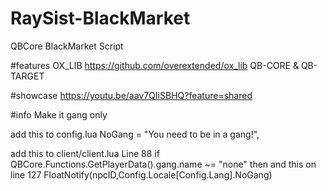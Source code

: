 # RaySist-BlackMarket
QBCore BlackMarket Script

#features
OX_LIB
https://github.com/overextended/ox_lib
QB-CORE & QB-TARGET

#showcase
https://youtu.be/aav7QIiSBHQ?feature=shared

#info
Make it gang only

add this to config.lua
NoGang = "You need to be in a gang!",

add this to client/client.lua
Line 88
if QBCore.Functions.GetPlayerData().gang.name ~= "none" then
and this on line 127
FloatNotify(npcID,Config.Locale[Config.Lang].NoGang)
